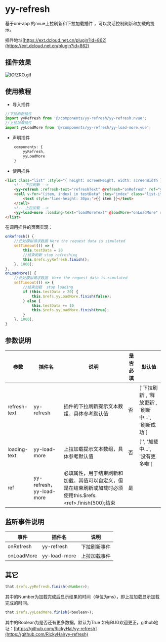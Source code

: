 
# yy-refresh
基于uni-app 的nvue上拉刷新和下拉加载插件 ，可以灵活控制刷新和加载的提示。

插件地址[https://ext.dcloud.net.cn/plugin?id=862](https://ext.dcloud.net.cn/plugin?id=862)
## 插件效果

![lOfZRO.gif](https://s2.ax1x.com/2020/01/15/lOfZRO.gif)
## 使用教程

* 导入插件
```JavaScript
//下拉刷新插件
import yyRefresh from '@/components/yy-refresh/yy-refresh.nvue';
//上拉加载插件
import yyLoadMore from '@/components/yy-refresh/yy-load-more.vue';
```

* 声明插件
```JavaScript
    components: {
		yyRefresh,
		yyLoadMore
	}
```

* 使用插件
```Html
<list class="list" :style="{ height: screenHeight, width: screenWidth }">
	<!-- 下拉刷新 -->
	<yy-refresh :refresh-text="refreshText" @refresh="onRefresh" ref="yyRefresh"></yy-refresh>
	<cell v-for="(item, index) in testData" :key="index" class="list-item">
		<text style="line-height: 30px;">{{ item }}</text>
	</cell>
	<!-- 上拉加载 -->
	<yy-load-more :loading-text="loadMoreText" @loadMore="onLoadMore" ref="yyLoadMore"></yy-load-more>
</list>
```
在调用插件的页面实现：
```JavaScript
onRefresh() {
	//此处模拟请求数据 Here the request data is simulated
	setTimeout(() => {
		this.testData = 20
		//结束刷新 stop refreshing
		this.$refs.yyRefresh.finish();
	}, 1000);
},
onLoadMore() {
	//此处模拟请求数据  Here the request data is simulated
	setTimeout(() => {
		//结束加载  stop loading
		if (this.testData > 20) {
			this.$refs.yyLoadMore.finish(false);
		} else {
			this.testData += 10
			this.$refs.yyLoadMore.finish(true);
		}
	}, 1000);
}
```
## 参数说明

|参数|插件名|说明|是否必填|默认值|
|--------|--------|--------|--------|--------|
|refresh-text|yy-refresh|插件的下拉刷新提示文本数组，具体参考默认值|否|['下拉刷新', '释放更新', '刷新中...', '刷新成功']|
|loading-text|yy-load-more|上拉加载提示文本数组，具体参考默认值|否|['', '加载中...', '没有更多啦']|
|ref|yy-refresh，yy-load-more|必填属性，用于结束刷新和加载，其值可以自定义，但是在结束刷新或加载时必须使用this.$refs.\<ref>.finish(500);结束|是||

## 监听事件说明

|事件|插件名|说明|
|--------|--------|--------|
|onRefresh|yy-refresh|下拉刷新事件|
|onLoadMore|yy-load-more|上拉加载事件|

## 其它

```JavaScript
that.$refs.yyRefresh.finish(<Number>);
```
其中的Number为加载完成后显示结果的时间（单位为ms），即上拉加载显示加载完成的时间。
```JavaScript
that.$refs.yyLoadMore.finish(<boolean>);
```
其中的Boolean为是否还有更多数据，默认为True
如有BUG欢迎更正，github地址：[https://github.com/RickyHal/yy-refresh](https://github.com/RickyHal/yy-refresh)
